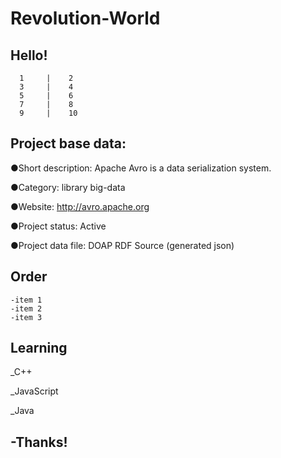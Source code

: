 # Revolution-World

## Hello!
      1     |    2
      3     |    4
      5     |    6
      7     |    8
      9     |    10

## Project base data:


●Short description: Apache Avro is a data serialization system.

●Category: library   big-data  

●Website: http://avro.apache.org

●Project status: Active

●Project data file: DOAP RDF Source (generated json)

## Order

```
-item 1
-item 2
-item 3
```


## Learning

_C++

_JavaScript

_Java

## -Thanks!
